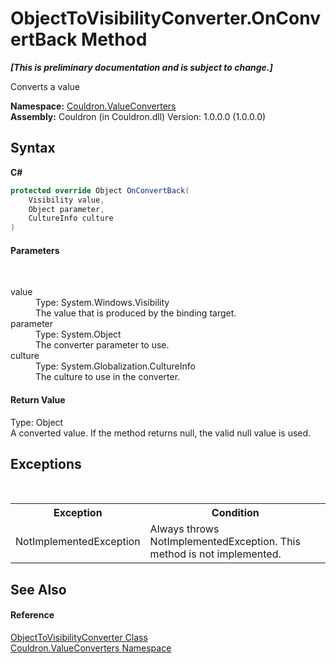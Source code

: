 # ObjectToVisibilityConverter.OnConvertBack Method 
 _**\[This is preliminary documentation and is subject to change.\]**_

Converts a value

**Namespace:**&nbsp;<a href="N_Couldron_ValueConverters">Couldron.ValueConverters</a><br />**Assembly:**&nbsp;Couldron (in Couldron.dll) Version: 1.0.0.0 (1.0.0.0)

## Syntax

**C#**<br />
``` C#
protected override Object OnConvertBack(
	Visibility value,
	Object parameter,
	CultureInfo culture
)
```


#### Parameters
&nbsp;<dl><dt>value</dt><dd>Type: System.Windows.Visibility<br />The value that is produced by the binding target.</dd><dt>parameter</dt><dd>Type: System.Object<br />The converter parameter to use.</dd><dt>culture</dt><dd>Type: System.Globalization.CultureInfo<br />The culture to use in the converter.</dd></dl>

#### Return Value
Type: Object<br />A converted value. If the method returns null, the valid null value is used.

## Exceptions
&nbsp;<table><tr><th>Exception</th><th>Condition</th></tr><tr><td>NotImplementedException</td><td>Always throws NotImplementedException. This method is not implemented.</td></tr></table>

## See Also


#### Reference
<a href="T_Couldron_ValueConverters_ObjectToVisibilityConverter">ObjectToVisibilityConverter Class</a><br /><a href="N_Couldron_ValueConverters">Couldron.ValueConverters Namespace</a><br />